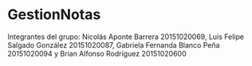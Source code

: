 # GestionNotas
Integrantes del grupo: Nicolás Aponte Barrera 20151020069, Luis Felipe Salgado González 20151020087, Gabriela Fernanda Blanco Peña 20151020094 y Brian Alfonso Rodríguez 20151020600

